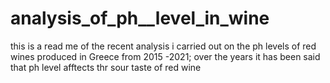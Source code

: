 # analysis_of_ph__level_in_wine
this is a read me of the recent analysis i carried out on the ph levels of red wines produced in Greece from 2015 -2021; over the years it has been said that ph level afftects thr sour taste of red wine
